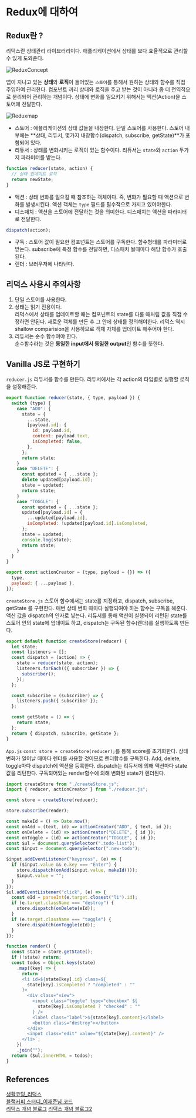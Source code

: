 # Redux에 대하여

## Redux란 ?

리덕스란 상태관리 라이브러리이다. 애플리케이션에서 상태를 보다 효율적으로 관리할 수 있게 도와준다.

![ReduxConcept](https://3.bp.blogspot.com/-q5PcPlVyLl0/XFuAIZ0XOgI/AAAAAAAAKW0/9OhXmqCJ1yoAzfr5UQqiropDe2IC-Hz4QCLcBGAs/s640/%25E1%2584%2589%25E1%2585%25B3%25E1%2584%258F%25E1%2585%25B3%25E1%2584%2585%25E1%2585%25B5%25E1%2586%25AB%25E1%2584%2589%25E1%2585%25A3%25E1%2586%25BA%2B2019-02-07%2B%25E1%2584%258B%25E1%2585%25A9%25E1%2584%258C%25E1%2585%25A5%25E1%2586%25AB%2B9.47.14.png)

앱이 지니고 있는 **상태**와 **로직**이 들어있는 `스토어`를 통해서 원하는 상태와 함수를 직접 주입하여 관리한다. 컴포넌트 끼리 상태와 로직을 주고 받는 것이 아니라 좀 더 전역적으로 분리되어 관리하는 개념이다. 상태에 변화를 일으키기 위해서는 액션(Action)을 스토어에 전달한다.

![Reduxmap](https://s3-ap-northeast-2.amazonaws.com/opentutorials-user-file/module/4078/11034.png)

- 스토어 : 애플리케이션의 상태 값들을 내장한다. 단일 스토어를 사용한다. 스토어 내부에는 **상태, 리듀서, 몇가지 내장함수(dispatch, subscribe, getState)**가 포함되어 있다.
- 리듀서 : 상태를 변화시키는 로직이 있는 함수이다. 리듀서는 `state`와 `action` 두가지 파라미터를 받는다.

```js
function reducer(state, action) {
  // 상태 업데이트 로직
  return newState;
}
```

- 액션 : 상태 변화를 일으킬 때 참조하는 객체이다. 즉, 변화가 필요할 때 액션으로 변화를 발생시킨다. 액션 객체는 `type` 필드를 필수적으로 가지고 있어야한다.
- 디스패치 : 액션을 스토어에 전달하는 것을 의미한다. 디스패치는 액션을 파라미터로 전달한다.

```js
dispatch(action);
```

- 구독 : 스토어 값이 필요한 컴포넌트는 스토어를 구독한다. 함수형태를 파라미터로 받는다. subscribe에 특정 함수를 전달하면, 디스패치 될때마다 해당 함수가 호출된다.
- 렌더 : 브러우저에 나타낸다.

## 리덕스 사용시 주의사항

1. 단일 스토어를 사용한다.
2. 상태는 읽기 전용이다.  
   리덕스에서 상태를 업데이트할 때는 컴포넌트의 state를 다룰 때처럼 값을 직접 수정하면 안된다. 새로운 객체를 만든 후 그 안에 상태를 정의해야한다. 리덕스 역시 shallow comparision을 사용하므로 객체 자체를 업데이트 해주어야 한다.
3. 리듀서는 순수 함수여야 한다.  
   순수함수라는 것은 **동일한 input에서 동일한 output**인 함수를 뜻한다.

## Vanilla JS로 구현하기

`reducer.js`
리듀서를 함수를 만든다. 리듀서에서는 각 action의 타입별로 실행할 로직을 설정해준다.

```js
export function reducer(state, { type, payload }) {
  switch (type) {
    case "ADD": {
      state = {
        ...state,
        [payload.id]: {
          id: payload.id,
          content: payload.text,
          isCompleted: false,
        },
      };
      return state;
    }
    case "DELETE": {
      const updated = { ...state };
      delete updated[payload.id];
      state = updated;
      return state;
    }
    case "TOGGLE": {
      const updated = { ...state };
      updated[payload.id] = {
        ...updated[payload.id],
        isCompleted: !updated[payload.id].isCompleted,
      };
      state = updated;
      console.log(state);
      return state;
    }
  }
}

export const actionCreator = (type, payload = {}) => ({
  type,
  payload: { ...payload },
});
```

`createStore.js`
스토어 함수에서는 state를 지정하고, dispatch, subscribe, getState 를 구현한다. 매번 상태 변화 때마다 실행되여야 하는 함수는 구독을 해준다. 액션 값을 dispatch의 인자로 넣는다. 리듀서를 통해 액션이 실행되어 리턴된 state를 스토어 안의 state에 업데이트 하고, dispatch는 구독된 함수(렌더)를 실행하도록 만든다.

```js
export default function createStore(reducer) {
  let state;
  const listeners = [];
  const dispatch = (action) => {
    state = reducer(state, action);
    listeners.forEach(({ subscriber }) => {
      subscriber();
    });
  };

  const subscribe = (subscriber) => {
    listeners.push({ subscriber });
  };

  const getState = () => {
    return state;
  };
  return { dispatch, subscribe, getState };
}
```

`App.js`
`const store = createStore(reducer);`를 통해 score를 초기화한다. 상태 변화가 일어날 때마다 렌더를 사용할 것이므로 렌더함수를 구독한다. Add, delete, toggle마다 dispatch에 액션을 등록한다. dispatch는 리듀서에 의해 액션마다 state값을 리턴한다. 구독되어있는 render함수에 의해 변화된 state가 렌더된다.

```js
import createStore from "./createStore.js";
import { reducer, actionCreator } from "./reducer.js";

const store = createStore(reducer);

store.subscribe(render);

const makeId = () => Date.now();
const onAdd = (text, id) => actionCreator("ADD", { text, id });
const onDelete = (id) => actionCreator("DELETE", { id });
const onToggle = (id) => actionCreator("TOGGLE", { id });
const $ul = document.querySelector(".todo-list");
const $input = document.querySelector(".new-todo");

$input.addEventListener("keypress", (e) => {
  if ($input.value && e.key === "Enter") {
    store.dispatch(onAdd($input.value, makeId()));
    $input.value = "";
  }
});
$ul.addEventListener("click", (e) => {
  const eId = parseInt(e.target.closest("li").id);
  if (e.target.className === "destroy") {
    store.dispatch(onDelete(eId));
  }
  if (e.target.className === "toggle") {
    store.dispatch(onToggle(eId));
  }
});

function render() {
  const state = store.getState();
  if (!state) return;
  const todos = Object.keys(state)
    .map((key) => {
      return `
      <li id=${state[key].id} class=${
        state[key].isCompleted ? "completed" : ""
      }>
        <div class="view">
          <input class="toggle" type="checkbox" ${
            state[key].isCompleted ? "checked" : ""
          } />
          <label class="label">${state[key].content}</label>
          <button class="destroy"></button>
        </div>
        <input class="edit" value="${state[key].content}" />
      </li>`;
    })
    .join("");
  return ($ul.innerHTML = todos);
}
```

## References

[생활코딩\_리덕스](https://opentutorials.org/module/4078/24935)  
[블랙커피 스터디\_이재준님 코드](https://github.com/next-step/js-todo-list-step1/pull/50)  
[리덕스 개념 블로그](https://kbennycc.blogspot.com/2019/02/0113-react-redux.html)
[리덕스 개념 블로그2](https://velog.io/@velopert/Redux-1-%EC%86%8C%EA%B0%9C-%EB%B0%8F-%EA%B0%9C%EB%85%90%EC%A0%95%EB%A6%AC-zxjlta8ywt)
